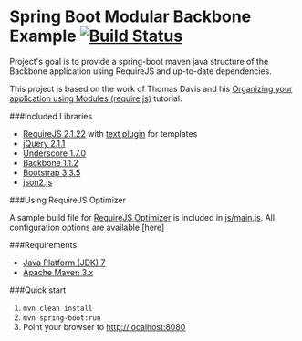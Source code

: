 # Spring Boot Modular Backbone Example  [![Build Status](https://travis-ci.org/haycco/spring-boot-backbone-example.svg?branch=master)](https://travis-ci.org/haycco/spring-boot-backbone-example)

Project's goal is to provide a spring-boot maven java structure of the Backbone application using RequireJS and up-to-date dependencies.

This project is based on the work of Thomas Davis and his
[Organizing your application using Modules (require.js)](http://backbonetutorials.com/organizing-backbone-using-modules/) tutorial.

###Included Libraries

* [RequireJS 2.1.22](http://requirejs.org/) with [text plugin](http://requirejs.org/docs/download.html#text) for templates
* [jQuery 2.1.1](http://jquery.com/)
* [Underscore 1.7.0](http://documentcloud.github.com/underscore/)
* [Backbone 1.1.2](http://documentcloud.github.com/backbone/)
* [Bootstrap 3.3.5](https://github.com/twbs/bootstrap)
* [json2.js](https://github.com/douglascrockford/JSON-js)

###Using RequireJS Optimizer

A sample build file for [RequireJS Optimizer](http://requirejs.org/docs/optimization.html) is included in
[js/main.js](https://github.com/dzejkej/modular-backbone/blob/master/js/app.build.js). All configuration options are available [here]

###Requirements

* [Java Platform (JDK) 7](http://www.oracle.com/technetwork/java/javase/downloads/index.html)
* [Apache Maven 3.x](http://maven.apache.org/)

###Quick start

1. `mvn clean install`
2. `mvn spring-boot:run`
3. Point your browser to [http://localhost:8080](http://localhost:8080)